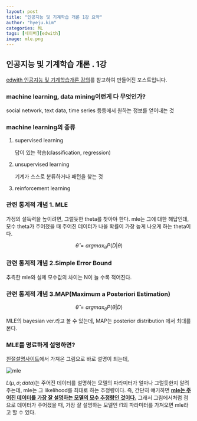 ```yaml
---
layout: post
title: "인공지능 및 기계학습 개론 1강 요약"
author: "hyeju.kim"
categories: ML
tags: [네이버][edwith]
image: mle.png
---
```






## 인공지능 및 기계학습 개론 . 1강



[edwith 인공지능 및 기계학습개론 강의](https://www.edwith.org/machinelearning1_17/lecture/10574/ )를 참고하여 만들어진 포스트입니다.

### machine learning, data mining이런게 다 무엇인가?

social network, text data, time series 등등에서 원하는 정보를 얻어내는 것

### machine learning의 종류

1. supervised learning

   답이 있는 학습(classification, regression)

2. unsupervised learning

   기계가 스스로 분류하거나 패턴을 찾는 것

3. reinforcement learning



### 관련 통계적 개념 1.  MLE

가정의 설득력을 높이려면, 그럴듯한 theta를 찾아야 한다. mle는 그에 대한 해답인데, 모수 theta가 주어졌을 때 주어진 데이터가 나올 확률이 가장 높게 나오게 하는 theta이다. 

$$
\hat{\theta} = argmax_\theta P(D|\theta)
$$


### 관련 통계적 개념 2.Simple Error Bound

추측한 mle와 실제 모수값의 차이는 N이 늘 수록 적어진다.



### 관련 통계적 개념 3.MAP(Maximum a Posteriori Estimation)

$$
\hat{\theta} = argmax_\theta P(\theta|D)
$$

MLE의 bayesian ver.라고 볼 수 있는데, MAP는 posterior distribution 에서 최대를 본다. 





### MLE를  명료하게 설명하면?

[친절설명사이트](https://towardsdatascience.com/probability-concepts-explained-maximum-likelihood-estimation-c7b4342fdbb1)에서 가져온 그림으로 바로 설명이 되는데, 

![mle](https://user-images.githubusercontent.com/32008883/42580570-d5b0ea0a-8565-11e8-83d6-d61a48eac0f1.png)

 $L(\mu,\sigma ; data)$는 주어진 데이터를 설명하는 모델의 파라미터가 얼마나 그럴듯한지 알려주는데, mle는 그 likelihood를 최대로 하는 추정량이다. 즉, 간단히 얘기하면 **<u>mle는 주어진 데이터를 가장 잘 설명하는 모델의 모수 추정량인 것이다.</u>**</u> 그래서 그림에서처럼 점으로 데이터가 주어졌을 때, 가장 잘 설명하는 모델인 f1의 파라미터를 가져오면 mle라고 할 수 있다.

